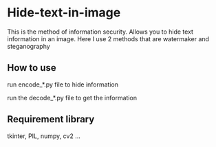 # Hide-text-in-image

This is the method of information security. Allows you to hide text information in an image.
Here I use 2 methods that are watermaker and steganography

## How to use
run encode_\*.py file to hide information

run the decode_\*.py file to get the information

## Requirement library
tkinter, PIL, numpy, cv2 ...
